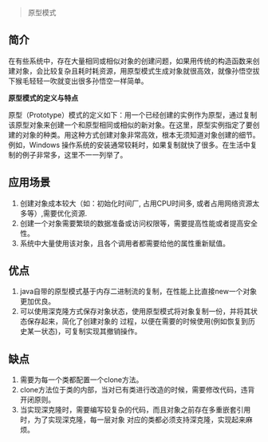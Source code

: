 > 原型模式

## 简介
在有些系统中，存在大量相同或相似对象的创建问题，如果用传统的构造函数来创建对象，会比较复杂且耗时耗资源，用原型模式生成对象就很高效，就像孙悟空拔下猴毛轻轻一吹就变出很多孙悟空一样简单。

**原型模式的定义与特点**

原型（Prototype）模式的定义如下：用一个已经创建的实例作为原型，通过复制该原型对象来创建一个和原型相同或相似的新对象。在这里，原型实例指定了要创建的对象的种类。用这种方式创建对象非常高效，根本无须知道对象创建的细节。例如，Windows 操作系统的安装通常较耗时，如果复制就快了很多。在生活中复制的例子非常多，这里不一一列举了。

## 应用场景
1. 创建对象成本较大（如：初始化时间厂, 占用CPU时间多, 或者占用网络资源太多等）,需要优化资源.
2. 创建一个对象需要繁琐的数据准备或访问权限等，需要提高性能或者提高安全性。
3. 系统中大量使用该对象，且各个调用者都需要给他的属性重新赋值。

## 优点
1. java自带的原型模式基于内存二进制流的复制，在性能上比直接new一个对象更加优良。
2. 可以使用深克隆方式保存对象状态，使用原型模式将对象复制一份，并将其状态保存起来，简化了创建对象的
过程，以便在需要的时候使用(例如恢复到历史某一状态)，可复制实现其撤销操作。

## 缺点
1. 需要为每一个类都配置一个clone方法。
2. clone方法位于类的内部，当对已有类进行改造的时候，需要修改代码，违背开闭原则。
3. 当实现深克隆时，需要编写较复杂的代码，而且对象之前存在多重嵌套引用时，为了实现深克隆，每一层对象
对应的类都必须支持深克隆，实现起来麻烦。